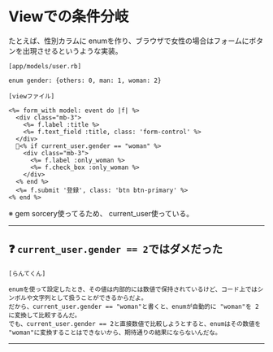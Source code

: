 # Viewでの条件分岐
たとえば、性別カラムに enumを作り、ブラウザで女性の場合はフォームにボタンを出現させるというような実装。
~~~
[app/models/user.rb]

enum gender: {others: 0, man: 1, woman: 2}
~~~
~~~
[viewファイル]

<%= form_with model: event do |f| %>
  <div class="mb-3">
    <%= f.label :title %>
    <%= f.text_field :title, class: 'form-control' %>
  </div>
  🩵<% if current_user.gender == "woman" %>
    <div class="mb-3">
      <%= f.label :only_woman %>
      <%= f.check_box :only_woman %>
    </div>
  <% end %>
  <%= f.submit '登録', class: 'btn btn-primary' %>
<% end %>
~~~
※ gem sorcery使ってるため、 current_user使っている。
***

## ❓ `current_user.gender == 2`ではダメだった
~~~
[らんてくん]

enumを使って設定したとき、その値は内部的には数値で保持されているけど、コード上ではシンボルや文字列として扱うことができるからだよ。  
だから、current_user.gender == "woman"と書くと、enumが自動的に "woman"を 2に変換して比較するんだ。  
でも、current_user.gender == 2と直接数値で比較しようとすると、enumはその数値を "woman"に変換することはできないから、期待通りの結果にならないんだな。
~~~
***
